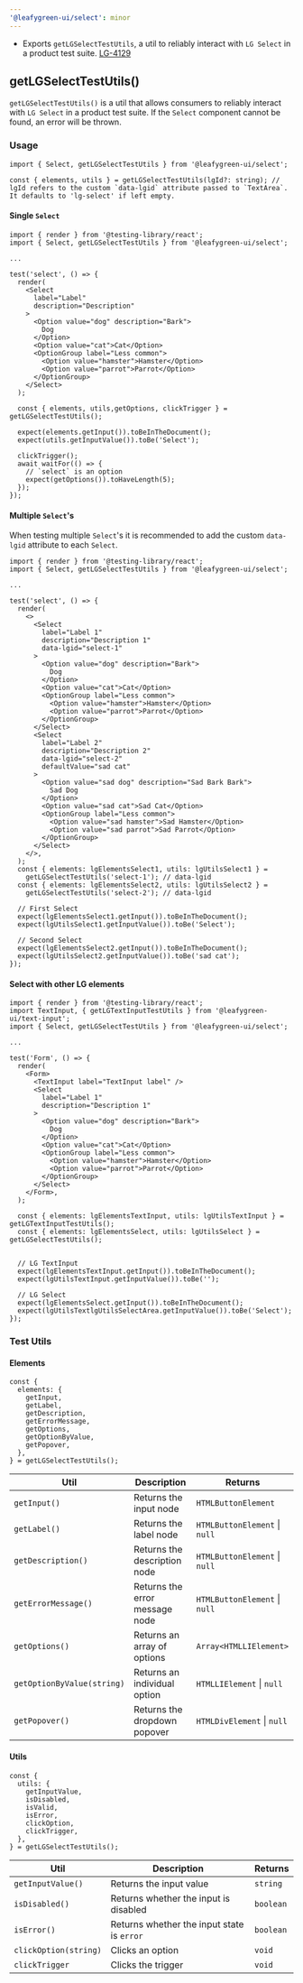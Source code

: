 ```yaml
---
'@leafygreen-ui/select': minor
---
```


- Exports `getLGSelectTestUtils`, a util to reliably interact with `LG Select` in a product test suite. [LG-4129](https://jira.mongodb.org/browse/LG-4129)

## getLGSelectTestUtils()

`getLGSelectTestUtils()` is a util that allows consumers to reliably interact with `LG Select` in a product test suite. If the `Select` component cannot be found, an error will be thrown.

### Usage

```tsx
import { Select, getLGSelectTestUtils } from '@leafygreen-ui/select';

const { elements, utils } = getLGSelectTestUtils(lgId?: string); // lgId refers to the custom `data-lgid` attribute passed to `TextArea`. It defaults to 'lg-select' if left empty.
```

#### Single `Select`

```tsx
import { render } from '@testing-library/react';
import { Select, getLGSelectTestUtils } from '@leafygreen-ui/select';

...

test('select', () => {
  render(
    <Select
      label="Label"
      description="Description"
    >
      <Option value="dog" description="Bark">
        Dog
      </Option>
      <Option value="cat">Cat</Option>
      <OptionGroup label="Less common">
        <Option value="hamster">Hamster</Option>
        <Option value="parrot">Parrot</Option>
      </OptionGroup>
    </Select>
  );
  
  const { elements, utils,getOptions, clickTrigger } = getLGSelectTestUtils();

  expect(elements.getInput()).toBeInTheDocument();
  expect(utils.getInputValue()).toBe('Select');

  clickTrigger();
  await waitFor(() => {
    // `select` is an option
    expect(getOptions()).toHaveLength(5);
  });
});
```

#### Multiple `Select`'s

When testing multiple `Select`'s it is recommended to add the custom `data-lgid` attribute to each `Select`.

```tsx
import { render } from '@testing-library/react';
import { Select, getLGSelectTestUtils } from '@leafygreen-ui/select';

...

test('select', () => {
  render(
    <>
      <Select
        label="Label 1"
        description="Description 1"
        data-lgid="select-1"
      >
        <Option value="dog" description="Bark">
          Dog
        </Option>
        <Option value="cat">Cat</Option>
        <OptionGroup label="Less common">
          <Option value="hamster">Hamster</Option>
          <Option value="parrot">Parrot</Option>
        </OptionGroup>
      </Select>
      <Select
        label="Label 2"
        description="Description 2"
        data-lgid="select-2"
        defaultValue="sad cat"
      >
        <Option value="sad dog" description="Sad Bark Bark">
          Sad Dog
        </Option>
        <Option value="sad cat">Sad Cat</Option>
        <OptionGroup label="Less common">
          <Option value="sad hamster">Sad Hamster</Option>
          <Option value="sad parrot">Sad Parrot</Option>
        </OptionGroup>
      </Select>
    </>,
  );
  const { elements: lgElementsSelect1, utils: lgUtilsSelect1 } =
    getLGSelectTestUtils('select-1'); // data-lgid
  const { elements: lgElementsSelect2, utils: lgUtilsSelect2 } =
    getLGSelectTestUtils('select-2'); // data-lgid

  // First Select
  expect(lgElementsSelect1.getInput()).toBeInTheDocument();
  expect(lgUtilsSelect1.getInputValue()).toBe('Select');

  // Second Select
  expect(lgElementsSelect2.getInput()).toBeInTheDocument();
  expect(lgUtilsSelect2.getInputValue()).toBe('sad cat');
});
```

#### Select with other LG elements

```tsx
import { render } from '@testing-library/react';
import TextInput, { getLGTextInputTestUtils } from '@leafygreen-ui/text-input';
import { Select, getLGSelectTestUtils } from '@leafygreen-ui/select';

...

test('Form', () => {
  render(
    <Form>
      <TextInput label="TextInput label" />
      <Select
        label="Label 1"
        description="Description 1"
      >
        <Option value="dog" description="Bark">
          Dog
        </Option>
        <Option value="cat">Cat</Option>
        <OptionGroup label="Less common">
          <Option value="hamster">Hamster</Option>
          <Option value="parrot">Parrot</Option>
        </OptionGroup>
      </Select>
    </Form>,
  );

  const { elements: lgElementsTextInput, utils: lgUtilsTextInput } = getLGTextInputTestUtils();
  const { elements: lgElementsSelect, utils: lgUtilsSelect } = getLGSelectTestUtils();


  // LG TextInput
  expect(lgElementsTextInput.getInput()).toBeInTheDocument();
  expect(lgUtilsTextInput.getInputValue()).toBe('');

  // LG Select
  expect(lgElementsSelect.getInput()).toBeInTheDocument();
  expect(lgUtilsTextlgUtilsSelectArea.getInputValue()).toBe('Select');
});
```

### Test Utils

#### Elements

```tsx
const {
  elements: {
    getInput,
    getLabel,
    getDescription,
    getErrorMessage,
    getOptions,
    getOptionByValue,
    getPopover,
  },
} = getLGSelectTestUtils();
```

| Util                       | Description                    | Returns                       |
| -------------------------- | ------------------------------ | ----------------------------- |
| `getInput()`               | Returns the input node         | `HTMLButtonElement`           |
| `getLabel()`               | Returns the label node         | `HTMLButtonElement` \| `null` |
| `getDescription()`         | Returns the description node   | `HTMLButtonElement` \| `null` |
| `getErrorMessage()`        | Returns the error message node | `HTMLButtonElement` \| `null` |
| `getOptions()`             | Returns an array of options    | `Array<HTMLLIElement>`        |
| `getOptionByValue(string)` | Returns an individual option   | `HTMLLIElement` \| `null`     |
| `getPopover()`             | Returns the dropdown popover   | `HTMLDivElement` \| `null`    |

#### Utils

```tsx
const {
  utils: {
    getInputValue,
    isDisabled,
    isValid,
    isError,
    clickOption,
    clickTrigger,
  },
} = getLGSelectTestUtils();
```

| Util                  | Description                                | Returns   |
| --------------------- | ------------------------------------------ | --------- |
| `getInputValue()`     | Returns the input value                    | `string`  |
| `isDisabled()`        | Returns whether the input is disabled      | `boolean` |
| `isError()`           | Returns whether the input state is `error` | `boolean` |
| `clickOption(string)` | Clicks an option                           | `void`    |
| `clickTrigger`        | Clicks the trigger                         | `void`    |
